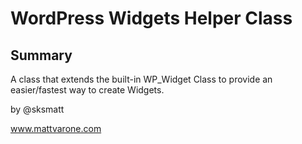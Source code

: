 #  WordPress Widgets Helper Class

## Summary

A class that extends the built-in WP_Widget Class to provide an easier/fastest way to create Widgets.

by @sksmatt

www.mattvarone.com